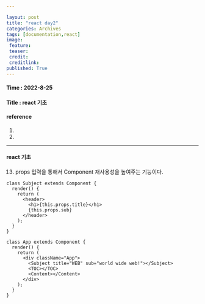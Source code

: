 ```yaml
---

layout: post
title: "react day2"
categories: Archives
tags: [documentation,react]
image:
 feature:
 teaser:
 credit:
 creditlink:
published: True
---
```


#### Time : 2022-8-25
#### Title : react 기초

#### reference

1. []() 
2. []()

***
#### react 기초

13. props
입력을 통해서 Component 재사용성을 높여주는 기능이다.
~~~
class Subject extends Component {
  render() {
    return ( 
      <header>
        <h1>{this.props.title}</h1>
        {this.props.sub}
      </header>
    );
  }
}

class App extends Component {
  render() {
    return (
      <div className="App">
        <Subject title="WEB" sub="world wide web!"></Subject>
        <TOC></TOC>
        <Content></Content>
      </div>
    );
  }
}
~~~
